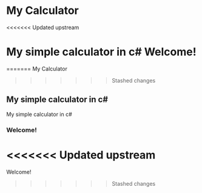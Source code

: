 # My Calculator
<<<<<<< Updated upstream

 My simple calculator in c#
Welcome!
=======
=======
My Calculator
>>>>>>> Stashed changes
## My simple calculator in c#
My simple calculator in c#
### Welcome!
<<<<<<< Updated upstream
=======
Welcome!
>>>>>>> Stashed changes
